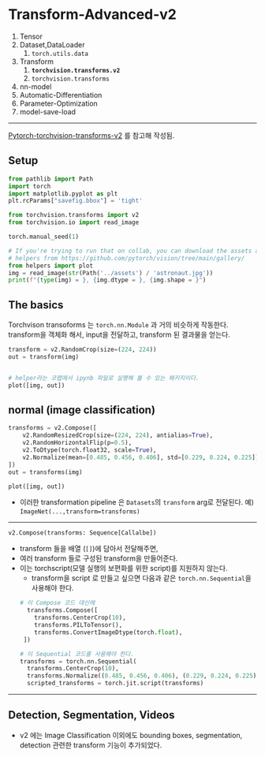 # Transform-Advanced-v2

1. Tensor  
2. Dataset,DataLoader  
   1. `torch.utils.data`
3. Transform
   1. **`torchvision.transforms.v2`**
   2. `torchvision.transforms`
4. nn-model  
5. Automatic-Differentiation  
6. Parameter-Optimization  
7. model-save-load  
---

[Pytorch-torchvision-transforms-v2](https://pytorch.org/vision/stable/auto_examples/transforms/plot_transforms_getting_started.html#sphx-glr-auto-examples-transforms-plot-transforms-getting-started-py) 를 참고해 작성됨.

## Setup
```python
from pathlib import Path
import torch
import matplotlib.pyplot as plt
plt.rcParams["savefig.bbox"] = 'tight'

from torchvision.transforms import v2
from torchvision.io import read_image

torch.manual_seed(1)

# If you're trying to run that on collab, you can download the assets and the
# helpers from https://github.com/pytorch/vision/tree/main/gallery/
from helpers import plot
img = read_image(str(Path('../assets') / 'astronaut.jpg'))
print(f"{type(img) = }, {img.dtype = }, {img.shape = }")
```



## The basics
Torchvison transoforms 는 `torch.nn.Module` 과 거의 비슷하게 작동한다.
transform을 객체화 해서, input을 전달하고, transform 된 결과물을 얻는다.

```python
transform = v2.RandomCrop(size=(224, 224))
out = transform(img)


# helper라는 코랩에서 ipynb 파일로 실행해 볼 수 있는 패키지이다.
plot([img, out])
```

## normal (image classification)

```python
transforms = v2.Compose([
    v2.RandomResizedCrop(size=(224, 224), antialias=True),
    v2.RandomHorizontalFlip(p=0.5),
    v2.ToDtype(torch.float32, scale=True),
    v2.Normalize(mean=[0.485, 0.456, 0.406], std=[0.229, 0.224, 0.225]),
])
out = transforms(img)

plot([img, out])
```

- 이러한 transformation pipeline 은 `Datasets`의 `transform` arg로 전달된다. 예) `ImageNet(...,transform=transforms)`



---
`v2.Compose(transforms: Sequence[Callalbe])`
- transform 들을 배열 (`[]`)에 담아서 전달해주면,
- 여러 transform 들로 구성된 transform을 만들어준다.
- 이는 torchscript(모델 실행의 보편화를 위한 script)를 지원하지 않는다.
  - transform을 script 로 만들고 싶으면 다음과 같은 `torch.nn.Sequential`을 사용해야 한다.
  ```python
  # 이 Compose 코드 대신에
    transforms.Compose([
      transforms.CenterCrop(10),
      transforms.PILToTensor(),
      transforms.ConvertImageDtype(torch.float),
   ])
   ```
  ```python
  # 이 Sequential 코드를 사용해야 한다.
  transforms = torch.nn.Sequential(
    transforms.CenterCrop(10),
    transforms.Normalize((0.485, 0.456, 0.406), (0.229, 0.224, 0.225)),)
    scripted_transforms = torch.jit.script(transforms)
   ```
----

## Detection, Segmentation, Videos

- v2 에는 Image Classification 이외에도 bounding boxes, segmentation, detection 관련한 transform 기능이 추가되었다.


